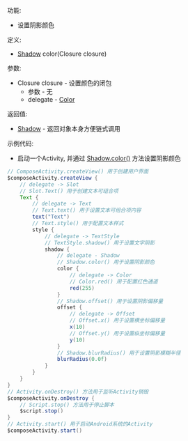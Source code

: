 功能:

+ 设置阴影颜色

定义:

+ [Shadow](/API/UI/Compose/Theme/Typography/Shadow/README.md) color(Closure closure)

参数:

+ Closure closure - 设置颜色的闭包
    + 参数 - 无
    + delegate - [Color](/API/UI/Compose/Theme/Color/Color/README.md)

返回值:

+ [Shadow](/API/UI/Compose/Theme/Typography/Shadow/README.md) - 返回对象本身方便链式调用

示例代码:

+ 启动一个Activity, 并通过 [Shadow.color()](/API/UI/Compose/Theme/Typography/Shadow/README.md?id=color) 方法设置阴影颜色

```groovy
// ComposeActivity.createView() 用于创建用户界面
$composeActivity.createView {
    // delegate -> Slot
    // Slot.Text() 用于创建文本可组合项
    Text {
        // delegate -> Text
        // Text.text() 用于设置文本可组合项内容
        text("Text")
        // Text.style() 用于配置文本样式
        style {
            // delegate -> TextStyle
            // TextStyle.shadow() 用于设置文字阴影
            shadow {
                // delegate - Shadow
                // Shadow.color() 用于设置阴影颜色
                color {
                    // delegate -> Color
                    // Color.red() 用于配置红色通道
                    red(255)
                }
                // Shadow.offset() 用于设置阴影偏移量
                offset {
                    // delegate -> Offset
                    // Offset.x() 用于设置横坐标偏移量
                    x(10)
                    // Offset.y() 用于设置纵坐标偏移量
                    y(10)
                }
                // Shadow.blurRadius() 用于设置阴影模糊半径
                blurRadius(0.0f)
            }
        }
    }
}
// Activity.onDestroy() 方法用于监听Activity销毁
$composeActivity.onDestroy {
    // Script.stop() 方法用于停止脚本
    $script.stop()
}
// Activity.start() 用于启动Android系统的Activity
$composeActivity.start()
```